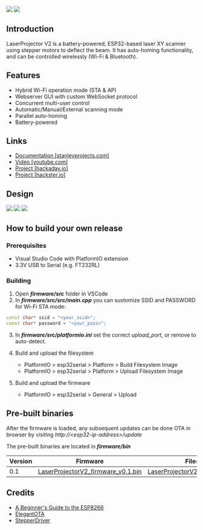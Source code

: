 [![](https://stanleyprojects.com/projects/laserprojector_v2/thumbnails/banner1.png)](https://stanleyprojects.com/projects/laserprojector_v2/)
[![](https://stanleyprojects.com/projects/laserprojector_v2/thumbnails/banner2.png)](https://stanleyprojects.com/projects/laserprojector_v2/)

## Introduction
LaserProjector V2 is a battery-powered, ESP32-based laser XY scanner using stepper motors to deflect the beam. It has auto-homing functionality, and can be controlled wirelessly (Wi-Fi & Bluetooth).

## Features
- Hybrid Wi-Fi operation mode (STA & AP)
- Webserver GUI with custom WebSocket protocol
- Concurrent multi-user control
- Automatic/Manual/External scanning mode
- Parallel auto-homing
- Battery-powered

## Links
- [Documentation [stanleyprojects.com]](https://stanleyprojects.com/projects/laserprojector_v2/)
- [Video [youtube.com]](https://youtu.be/w1O48Ysdiiw)
- [Project [hackaday.io]](https://hackaday.io/project/188046-laserprojector-v2)
- [Project [hackster.io]](https://www.hackster.io/stanleyprojects/laserprojector-v2-fa77cf)

## Design
![](https://stanleyprojects.com/projects/laserprojector_v2/spec_table.png)
![](https://stanleyprojects.com/projects/laserprojector_v2/layout_render.png)
![](https://stanleyprojects.com/projects/laserprojector_v2/schematic.png)

## How to build your own release
### Prerequisites
- Visual Studio Code with PlatformIO extension
- 3.3V USB to Serial (e.g. FT232RL)
### Building
1. Open __*firmware/src*__ folder in VSCode
2. In __*firmware/src/src/main.cpp*__ you can sustomize SSID and PASSWORD for Wi-Fi STA mode:
```cpp
const char* ssid = "<your_ssid>";
const char* password = "<your_pass>";
```
3. In __*firmware/src/platformio.ini*__ set the correct *_upload_port_*, or remove to auto-detect.

4. Build and upload the filesystem
    - PlatformIO > esp32serial > Platform > Build Filesystem Image
    - PlatformIO > esp32serial > Platform > Upload Filesystem Image

5. Build and upload the firmware
    - PlatformIO > esp32serial > General > Upload

## Pre-built binaries
After the firmware is loaded, any subsequent updates can be done OTA in browser by visiting _http://\<esp32-ip-address\>/update_

The pre-built binaries are located in __*firmware/bin*__

|Version|Firmware|Filesystem|
|-|-|-|
|0.1|[LaserProjectorV2_firmware_v0.1.bin](https://github.com/stanleyondrus/LaserProjectorV2/releases/download/v0.1/LaserProjectorV2_firmware_v0.1.bin)|[LaserProjectorV2_filesystem_v0.1.bin](https://github.com/stanleyondrus/LaserProjectorV2/releases/download/v0.1/LaserProjectorV2_filesystem_v0.1.bin)|


## Credits
- [A Beginner's Guide to the ESP8266](https://tttapa.github.io/ESP8266/Chap01%20-%20ESP8266.html)
- [ElegantOTA](https://github.com/ayushsharma82/ElegantOTA)
- [StepperDriver](https://github.com/laurb9/StepperDriver)